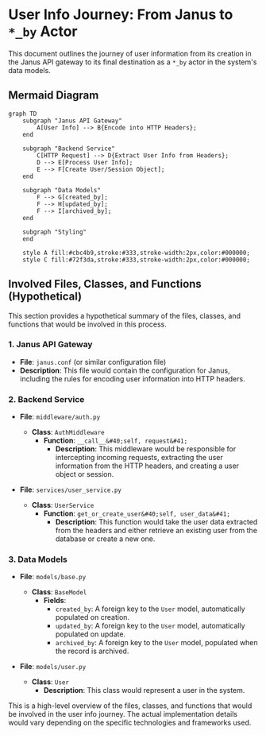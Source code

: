 # User Info Journey: From Janus to `*_by` Actor

This document outlines the journey of user information from its creation in the Janus API gateway to its final destination as a `*_by` actor in the system's data models.

## Mermaid Diagram

```mermaid
graph TD
    subgraph "Janus API Gateway"
        A[User Info] --> B{Encode into HTTP Headers};
    end

    subgraph "Backend Service"
        C[HTTP Request] --> D{Extract User Info from Headers};
        D --> E[Process User Info];
        E --> F[Create User/Session Object];
    end

    subgraph "Data Models"
        F --> G[created_by];
        F --> H[updated_by];
        F --> I[archived_by];
    end

    subgraph "Styling"
    end

    style A fill:#cbc4b9,stroke:#333,stroke-width:2px,color:#000000;
    style C fill:#72f3da,stroke:#333,stroke-width:2px,color:#000000;
```
## Involved Files, Classes, and Functions (Hypothetical)

This section provides a hypothetical summary of the files, classes, and functions that would be involved in this process.

### 1. Janus API Gateway

*   **File**: `janus.conf` (or similar configuration file)
*   **Description**: This file would contain the configuration for Janus, including the rules for encoding user information into HTTP headers.

### 2. Backend Service

*   **File**: `middleware/auth.py`
    *   **Class**: `AuthMiddleware`
        *   **Function**: `__call__&#40;self, request&#41;`
            *   **Description**: This middleware would be responsible for intercepting incoming requests, extracting the user information from the HTTP headers, and creating a user object or session.

*   **File**: `services/user_service.py`
    *   **Class**: `UserService`
        *   **Function**: `get_or_create_user&#40;self, user_data&#41;`
            *   **Description**: This function would take the user data extracted from the headers and either retrieve an existing user from the database or create a new one.

### 3. Data Models

*   **File**: `models/base.py`
    *   **Class**: `BaseModel`
        *   **Fields**:
            *   `created_by`: A foreign key to the `User` model, automatically populated on creation.
            *   `updated_by`: A foreign key to the `User` model, automatically populated on update.
            *   `archived_by`: A foreign key to the `User` model, populated when the record is archived.

*   **File**: `models/user.py`
    *   **Class**: `User`
        *   **Description**: This class would represent a user in the system.

This is a high-level overview of the files, classes, and functions that would be involved in the user info journey. The actual implementation details would vary depending on the specific technologies and frameworks used.

